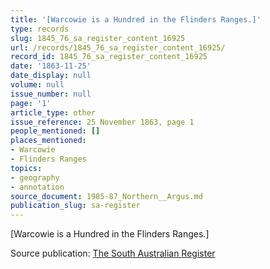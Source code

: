 ```yaml
---
title: '[Warcowie is a Hundred in the Flinders Ranges.]'
type: records
slug: 1845_76_sa_register_content_16925
url: /records/1845_76_sa_register_content_16925/
record_id: 1845_76_sa_register_content_16925
date: '1863-11-25'
date_display: null
volume: null
issue_number: null
page: '1'
article_type: other
issue_reference: 25 November 1863, page 1
people_mentioned: []
places_mentioned:
- Warcowie
- Flinders Ranges
topics:
- geography
- annotation
source_document: 1985-87_Northern__Argus.md
publication_slug: sa-register
---
```


[Warcowie is a Hundred in the Flinders Ranges.]

Source publication: [The South Australian Register](/publications/sa-register/)
